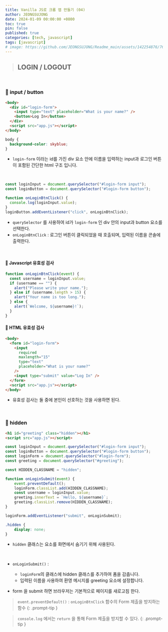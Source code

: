 ```yaml
---
title: Vanilla JS로 크롬 앱 만들기 (04)
author: JEONGSUJONG
date: 2024-01-09 00:00:00 +0800
toc: true
pin: false
published: true
categories: [tech, javascript]
tags: [javascript]
# image: https://github.com/JEONGSUJONG/Readme_main/assets/142254876/7607d850-fd45-47a2-9bc2-7c2983db77f1
---
```


> ## LOGIN / LOGOUT

<br>

### 🧷 input / button
```html
<body>
  <div id="login-form">
    <input type="text" placeholder="What is your name?" />
    <button>Log In</button>
  </div>
  <script src="app.js"></script>
</body>
```

```css
body {
  background-color: skyblue;
}
```

<!-- ![html_Structure](https://github.com/JEONGSUJONG/Readme_main/assets/142254876/d9aed77d-6ebd-4491-952c-02dce7d52da2){: width=100% height=100% .normal} -->

- `login-form` 이라는 id를 가진 div 요소 안에 이름을 입력하는 input과 로그인 버튼이 포함된 간단한 html 구조 입니다.

<br>

```javascript
const loginInput = document.querySelector("#login-form input");
const loginButton = document.querySelector("#login-form button");

function onLoginBtnClick() {
  console.log(loginInput.value);
}
loginButton.addEventListener("click", onLoginBtnClick);
```

<!-- ![onLoginBtnClick](https://github.com/JEONGSUJONG/Readme_main/assets/142254876/713f3de2-91de-4c9c-a474-d75769bc18fd){: width=100% height=100% .normal} -->

- `querySelector` 를 사용하여 id가 `login-form` 인 div 안의 input과 button 요소를 선택한다.
- `onLoginBtnClick` : 로그인 버튼이 클릭되었을 때 호출되며, 입력된 이름을 콘솔에 출력한다.

<br>

#### 📌 Javascript 유효성 검사

```javascript
function onLoginBtnClick(event) {
  const username = loginInput.value;
  if (username == "") {
    alert("Please write your name.");
  } else if (username.length > 15) {
    alert("Your name is too long.");
  } else {
    alert(`Welcome, ${username}!`);
  }
}
```
<!-- ![clickEventByAlert](https://github.com/JEONGSUJONG/Readme_main/assets/142254876/c65e18bc-9e38-4b5d-bd51-9eae4322d4c7){: width=100% height=100% .normal} -->

#### 📌 HTML 유효성 검사

```html
<body>
  <form id="login-form">
    <input
      required
      maxlength="15"
      type="text"
      placeholder="What is your name?"
    />
    <input type="submit" value="Log In" />
  </form>
  <script src="app.js"></script>
</body>
```
- 유효성 검사는 둘 중에 본인이 선호하는 것을 사용하면 된다.

<br>

### 🧷 hidden

```html
<h1 id="greeting" class="hidden"></h1>
<script src="app.js"></script>
```
```javascript
const loginInput = document.querySelector("#login-form input");
const loginButton = document.querySelector("#login-form button");
const loginForm = document.querySelector("#login-form");
const greeting = document.querySelector("#greeting");

const HIDDEN_CLASSNAME = "hidden";

function onLoginSubmit(event) {
    event.preventDefault();
    loginForm.classList.add(HIDDEN_CLASSNAME);
    const username = loginInput.value;
    greeting.innerText = `Hello, ${username}`;
    greeting.classList.remove(HIDDEN_CLASSNAME);
}

loginForm.addEventListener("submit", onLoginSubmit);
```
```css
.hidden {
    display: none;
}
```
- `hidden` 클래스는 요소를 화면에서 숨기기 위해 사용된다.

<!-- ![usingHidden](https://github.com/JEONGSUJONG/Readme_main/assets/142254876/e1576d9f-6177-4455-b82e-be88edc299ee){: width=100% height=100% .normal} -->

<br>

- `onLoginSubmit()` :
    - `loginForm`의 클래스에 hidden 클래스를 추가하여 폼을 감춥니다.
    - 입력된 이름을 사용하여 환영 메시지를 greeting 요소에 설정합니다.

- form 을 submit 하면 브라우저는 기본적으로 페이지를 새로고침 한다.

> `event.preventDefault()` : `onLoginBtnClick` 함수의 Form 제출을 방지하는 함수
{: .prompt-tip }

> `console.log` 에서는 `return` 을 통해 Form 제출을 방지할 수 있다.
{: .prompt-tip }